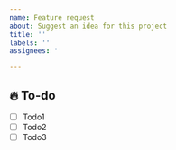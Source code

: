 ```yaml
---
name: Feature request
about: Suggest an idea for this project
title: ''
labels: ''
assignees: ''

---
```


## 🔥 To-do
- [ ] Todo1
- [ ] Todo2
- [ ] Todo3
